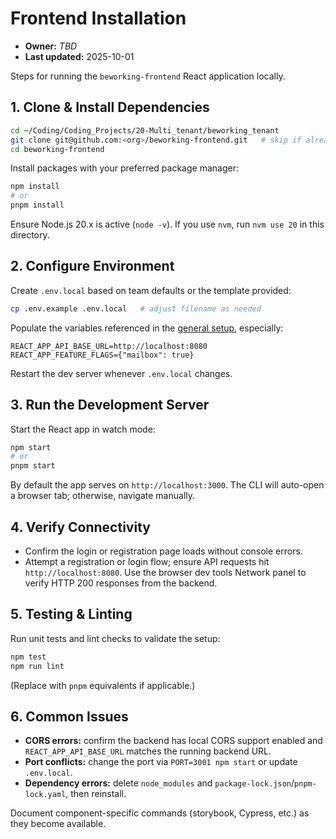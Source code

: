 # Frontend Installation
- **Owner:** _TBD_
- **Last updated:** 2025-10-01

Steps for running the `beworking-frontend` React application locally.

## 1. Clone & Install Dependencies
```bash
cd ~/Coding/Coding_Projects/20-Multi_tenant/beworking_tenant
git clone git@github.com:<org>/beworking-frontend.git   # skip if already cloned
cd beworking-frontend
```
Install packages with your preferred package manager:
```bash
npm install
# or
pnpm install
```
Ensure Node.js 20.x is active (`node -v`). If you use `nvm`, run `nvm use 20` in this directory.

## 2. Configure Environment
Create `.env.local` based on team defaults or the template provided:
```bash
cp .env.example .env.local   # adjust filename as needed
```
Populate the variables referenced in the [general setup](general-setup.md#34-frontend-beworking-frontend), especially:
```
REACT_APP_API_BASE_URL=http://localhost:8080
REACT_APP_FEATURE_FLAGS={"mailbox": true}
```
Restart the dev server whenever `.env.local` changes.

## 3. Run the Development Server
Start the React app in watch mode:
```bash
npm start
# or
pnpm start
```
By default the app serves on `http://localhost:3000`. The CLI will auto-open a browser tab; otherwise, navigate manually.

## 4. Verify Connectivity
- Confirm the login or registration page loads without console errors.
- Attempt a registration or login flow; ensure API requests hit `http://localhost:8080`. Use the browser dev tools Network panel to verify HTTP 200 responses from the backend.

## 5. Testing & Linting
Run unit tests and lint checks to validate the setup:
```bash
npm test
npm run lint
```
(Replace with `pnpm` equivalents if applicable.)

## 6. Common Issues
- **CORS errors:** confirm the backend has local CORS support enabled and `REACT_APP_API_BASE_URL` matches the running backend URL.
- **Port conflicts:** change the port via `PORT=3001 npm start` or update `.env.local`.
- **Dependency errors:** delete `node_modules` and `package-lock.json`/`pnpm-lock.yaml`, then reinstall.

Document component-specific commands (storybook, Cypress, etc.) as they become available.
